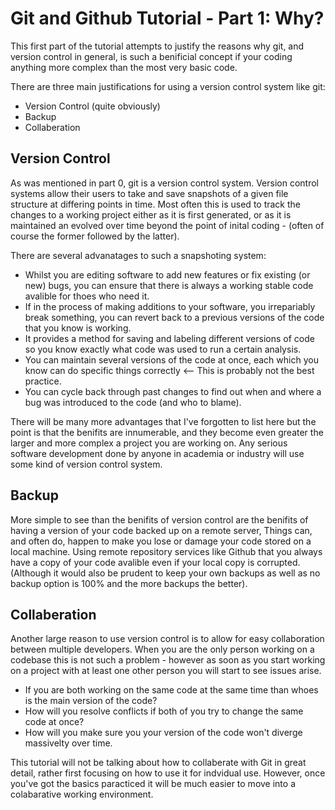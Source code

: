 <h1> Git and Github Tutorial - Part 1: Why? </h1>

This first part of the tutorial attempts to justify the reasons why git, and version control in general, is such a benificial concept if your coding anything more complex than the most very basic code.

There are three main justifications for using a version control system like git:
* Version Control (quite obviously)
* Backup 
* Collaberation

<h2> Version Control </h2>

As was mentioned in part 0, git is a version control system. Version control systems allow their users to take and save snapshots of a given file structure at differing points in time. Most often this is used to track the changes to a working project either as it is first generated, or as it is maintained an evolved over time beyond the point of inital coding - (often of course the former followed by the latter).

There are several advanatages to such a snapshoting system:
* Whilst you are editing software to add new features or fix existing (or new) bugs, you can ensure that there is always a working stable code avalible for thoes who need it.
* If in the process of making additions to your software, you irrepariably break something, you can revert back to a previous versions of the code that you know is working.
* It provides a method for saving and labeling different versions of code so you know exactly what code was used to run a certain analysis.
* You can maintain several versions of the code at once, each which you know can do specific things correctly <-- This is probably not the best practice.
* You can cycle back through past changes to find out when and where a bug was introduced to the code (and who to blame).

There will be many more advantages that I've forgotten to list here but the point is that the benifits are innumerable, and they become even greater the larger and more complex a project you are working on. Any serious software development done by anyone in academia or industry will use some kind of version control system.

<h2> Backup </h2>

More simple to see than the benifits of version control are the benifits of having a version of your code backed up on a remote server, Things can, and often do, happen to make you lose or damage your code stored on a local machine. Using remote repository services like Github that you always have a copy of your code avalible even if your local copy is corrupted. (Although it would also be prudent to keep your own backups as well as no backup option is 100% and the more backups the better).

<h2> Collaberation </h2>

Another large reason to use version control is to allow for easy collaboration between multiple developers. When you are the only person working on a codebase this is not such a problem - however as soon as you start working on a project with at least one other person you will start to see issues arise.

* If you are both working on the same code at the same time than whoes is the main version of the code?
* How will you resolve conflicts if both of you try to change the same code at once?
* How will you make sure you your version of the code won't diverge massivelty over time.

This tutorial will not be talking about how to collaberate with Git in great detail, rather first focusing on how to use it for indvidual use. However, once you've got the basics paracticed it will be much easier to move into a colabarative working environment.
